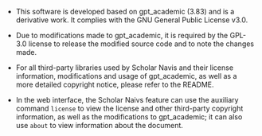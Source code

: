 - This software is developed based on gpt_academic (3.83) and is a derivative work. It complies with the GNU General Public License v3.0.

- Due to modifications made to gpt_academic, it is required by the GPL-3.0 license to release the modified source code and to note the changes made.

- For all third-party libraries used by Scholar Navis and their license information, modifications and usage of gpt_academic, as well as a more detailed copyright notice, please refer to the README.

- In the web interface, the Scholar Naivs feature can use the auxiliary command `license` to view the license and other third-party copyright information, as well as the modifications to gpt_academic; it can also use `about` to view information about the document.

